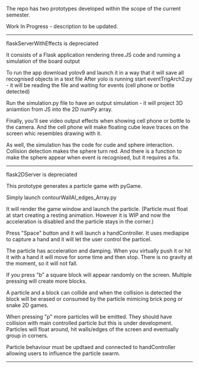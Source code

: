 The repo has two prototypes developed within the scope of the current semester. 

Work In Progress - description to be updated.

---

flaskServerWithEffects is depreciated

It consists of a Flask application rendering three.JS code and running a simulation of the board output 

To run the app download yolov9 and launch it in a way that it will save all recognised objects in a text file 
After yolo is running start eventTrigArch2.py - it will be reading the file and waiting for events (cell phone or bottle detected)

Run the simulation.py file to have an output simulation - it will project 3D aniamtion from JS into the 2D numPy array. 

Finally, you'll see video output effects when showing cell phone or bottle to the camera. 
And the cell phone will make floating cube leave traces on the screen whic resembles drawing with it. 

As well, the simulation has the code for cude and sphere interaction. Collision detection makes the sphere turn red. 
And there is a function to make the sphere appear when event is recognised, but it requires a fix. 

---

flask2DServer is depreciated 

This prototype generates a particle game with pyGame. 

Simply launch contourWallAI_edges_Array.py 

It will render the game window and launch the particle. (Particle must float at start creating a resting animation. However it is WIP and now the acceleration is disabled and the particle stays in the corner.)

Press "Space" button and it will launch a handController. 
It uses mediapipe to capture a hand and it will let the user control the particel. 

The particle has acceleration and damping. When you virtually push it or hit it with a hand it will move for some time and then stop. 
There is no gravity at the moment, so it will not fall. 

If you press "b" a square block will appear randomly on the screen. 
Multiple pressing will create more blocks. 

A particle and a block can collide and when the collision is detected the block will be erased or consumed by the particle mimicing brick pong or snake 2D games. 

When pressing "p" more particles will be emitted. They should have collision with main controlled particle but this is under development. 
Particles will float around, hit walls/edges of the screen and eventually group in corners. 

Particle behaviour must be updtaed and connected to handController allowing users to influence the particle swarm. 

---